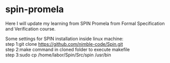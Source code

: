 # spin-promela
Here I will update my learning from SPIN Promela from Formal Specification and Verification course.


Some settings for SPIN installation inside linux machine:<br />
step 1:git clone https://github.com/nimble-code/Spin.git<br />
step 2:make command in cloned folder to execute makefile<br />
step 3:sudo cp /home/labor/Spin/Src/spin /usr/bin<br />
